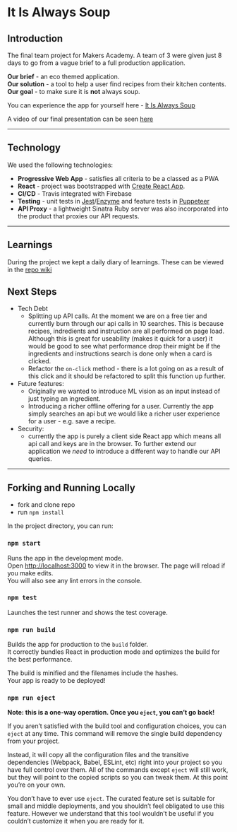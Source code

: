 # It Is Always Soup

## Introduction
The final team project for Makers Academy. A team of 3 were given just 8 days to go from a vague brief to a full production application.

**Our brief** - an eco themed application. <br>
**Our solution** - a tool to help a user find recipes from their kitchen contents.<br>
**Our goal** - to make sure it is **not** always soup.

You can experience the app for yourself here - [It Is Always Soup](https://it-is-always-soup.firebaseapp.com)


A video of our final presentation can be seen [here](https://youtu.be/ijyHTx_QyWU)

------------------
## Technology

We used the following technologies:<br>
* **Progressive Web App** - satisfies all criteria to be a classed as a PWA<br>
* **React** - project was bootstrapped with [Create React App](https://github.com/facebook/create-react-app). <br>
* **CI/CD** - Travis integrated with Firebase<br>
* **Testing** - unit tests in [Jest](https://jestjs.io/)/[Enzyme](https://airbnb.io/enzyme/) and feature tests in [Puppeteer](https://github.com/GoogleChrome/puppeteer)
* **API Proxy** - a lightweight Sinatra Ruby server was also incorporated into the product that proxies our API requests.

-----------------------
## Learnings
During the project we kept a daily diary of learnings. These can be viewed in the [repo wiki](https://github.com/ajosephides/i.i.a.s/wiki)

## Next Steps
* Tech Debt
  * Splitting up API calls. At the moment we are on a free tier and currently burn through our api calls in 10 searches. This is because recipes, indredients and instruction are all performed on page load. Although this is great for useability (makes it quick for a user) it would be good to see what performance drop their might be if the ingredients and instructions search is done only when a card is clicked.
  * Refactor the `on-click` method - there is a lot going on as a result of this click and it should be refactored to split this function up further.
* Future features:
  * Originally we wanted to introduce ML vision as an input instead of just typing an ingredient.
  * Introducing a richer offline offering for a user. Currently the app simply searches an api but we would like a richer user experience for a user - e.g. save a recipe.
* Security:
  * currently the app is purely a client side React app which means all api call and keys are in the browser. To further extend our application we *need* to introduce a different way to handle our API queries.

---------------------------------

## Forking and Running Locally
* fork and clone repo
* run `npm install`

In the project directory, you can run:

### `npm start`
Runs the app in the development mode.<br>
Open [http://localhost:3000](http://localhost:3000) to view it in the browser.
The page will reload if you make edits.<br>
You will also see any lint errors in the console.

### `npm test`
Launches the test runner and shows the test coverage.

### `npm run build`
Builds the app for production to the `build` folder.<br>
It correctly bundles React in production mode and optimizes the build for the best performance.

The build is minified and the filenames include the hashes.<br>
Your app is ready to be deployed!

### `npm run eject`
**Note: this is a one-way operation. Once you `eject`, you can’t go back!**

If you aren’t satisfied with the build tool and configuration choices, you can `eject` at any time. This command will remove the single build dependency from your project.

Instead, it will copy all the configuration files and the transitive dependencies (Webpack, Babel, ESLint, etc) right into your project so you have full control over them. All of the commands except `eject` will still work, but they will point to the copied scripts so you can tweak them. At this point you’re on your own.

You don’t have to ever use `eject`. The curated feature set is suitable for small and middle deployments, and you shouldn’t feel obligated to use this feature. However we understand that this tool wouldn’t be useful if you couldn’t customize it when you are ready for it.
